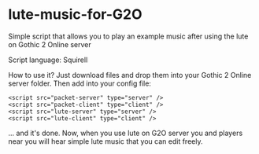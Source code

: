 # lute-music-for-G2O
Simple script that allows you to play an example music after using the lute on Gothic 2 Online server

Script language: Squirell

How to use it? Just download files and drop them into your Gothic 2 Online server folder. Then add into your config file:

```
<script src="packet-server" type="server" />
<script src="packet-client" type="client" />
<script src="lute-server" type="server" />
<script src="lute-client" type="client" />
```

... and it's done. Now, when you use lute on G2O server you and players near you will hear simple lute music that you can edit freely.
